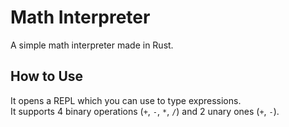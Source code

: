 # Math Interpreter

A simple math interpreter made in Rust.

## How to Use

It opens a REPL which you can use to type expressions. <br>
It supports 4 binary operations (`+`, `-`, `*`, `/`) and 2 unary ones (`+`, `-`).
